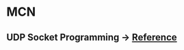 # MCN
<h2>UDP Socket Programming -> <a href="https://pythontic.com/modules/socket/udp-client-server-example" target="_blank">Reference</a></h2>
